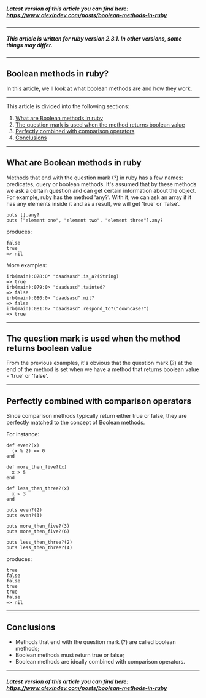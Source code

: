 ##### Latest version of this article you can find here:  <a href="https://www.alexindev.com/posts/boolean-methods-in-ruby" target="_blank">https://www.alexindev.com/posts/boolean-methods-in-ruby</a>
----------
##### This article is written for ruby version 2.3.1. In other versions, some things may differ.
----------
## Boolean methods in ruby?

In this article, we'll look at what boolean methods are and how they work.

----------
This article is divided into the following sections:

 1. [What are Boolean methods in ruby ](#what-are-boolean-methods-in-ruby)
 2. [The question mark is used when the method returns boolean value](#the-question-mark-is-used-when-the-method-returns-boolean-value)
 3. [Perfectly combined with comparison operators](#perfectly-combined-with-comparison-operators)
 4. [Conclusions](#conclusions)
----------
## What are Boolean methods in ruby
Methods that end with the question mark (?) in ruby has a few names: predicates, query or boolean methods. It's assumed that by these methods we ask a certain question and can get certain information about the object. For example, ruby has the method 'any?'. With it, we can ask an array if it has any elements inside it and as a result, we will get 'true' or 'false'.

	puts [].any?
	puts ["element one", "element two", "element three"].any?

produces:

	false
	true
	=> nil
More examples:

	irb(main):078:0* "daadsasd".is_a?(String)
	=> true
	irb(main):079:0> "daadsasd".tainted?
	=> false
	irb(main):080:0> "daadsasd".nil?
	=> false
	irb(main):081:0> "daadsasd".respond_to?("downcase!")
	=> true


----------
## The question mark is used when the method returns boolean value
From the previous examples, it's obvious that the question mark (?) at the end of the method is set when we have a method that returns boolean value - 'true' or 'false'.


----------
## Perfectly combined with comparison operators
Since comparison methods typically return either true or false, they are perfectly matched to the concept of Boolean methods.

For instance:

	def even?(x)
	  (x % 2) == 0
	end

	def more_then_five?(x)
	  x > 5
	end

	def less_then_three?(x)
	  x < 3
	end

	puts even?(2)
	puts even?(3)

	puts more_then_five?(3)
	puts more_then_five?(6)

	puts less_then_three?(2)
	puts less_then_three?(4)

produces:

	true
	false
	false
	true
	true
	false
	=> nil  


----------
## Conclusions
  - Methods that end with the question mark (?) are called boolean methods;
  - Boolean methods must return true or false;
  - Boolean methods are ideally combined with comparison operators.


----------
##### Latest version of this article you can find here:  <a href="https://www.alexindev.com/posts/boolean-methods-in-ruby" target="_blank">https://www.alexindev.com/posts/boolean-methods-in-ruby</a>
